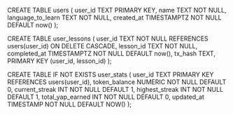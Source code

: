 CREATE TABLE users (
  user_id           TEXT        PRIMARY KEY,
  name              TEXT        NOT NULL,
  language_to_learn TEXT        NOT NULL,
  created_at        TIMESTAMPTZ NOT NULL DEFAULT now()
);

CREATE TABLE user_lessons (
  user_id      TEXT        NOT NULL REFERENCES users(user_id) ON DELETE CASCADE,
  lesson_id    TEXT        NOT NULL,
  completed_at TIMESTAMPTZ NOT NULL DEFAULT now(),
  tx_hash      TEXT,
  PRIMARY KEY (user_id, lesson_id)
);

CREATE TABLE IF NOT EXISTS user_stats (
  user_id          TEXT        PRIMARY KEY REFERENCES users(user_id),
  token_balance    NUMERIC     NOT NULL DEFAULT 0,
  current_streak   INT         NOT NULL DEFAULT 1,
  highest_streak   INT         NOT NULL DEFAULT 1,
  total_yap_earned INT         NOT NULL DEFAULT 0,
  updated_at       TIMESTAMP   NOT NULL DEFAULT NOW()
);
